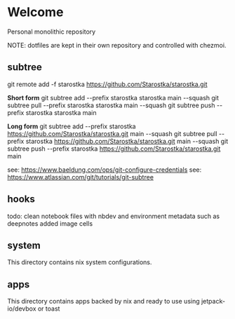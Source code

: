 # Welcome
Personal monolithic repository

NOTE: dotfiles are kept in their own repository and controlled with chezmoi.

## subtree
git remote add -f starostka https://github.com/Starostka/starostka.git

**Short form**
git subtree add --prefix starostka starostka main --squash
git subtree pull --prefix starostka starostka main --squash
git subtree push --prefix starostka starostka main

**Long form**
git subtree add --prefix starostka https://github.com/Starostka/starostka.git main --squash
git subtree pull --prefix starostka https://github.com/Starostka/starostka.git main --squash
git subtree push --prefix starostka https://github.com/Starostka/starostka.git main

see: https://www.baeldung.com/ops/git-configure-credentials
see: https://www.atlassian.com/git/tutorials/git-subtree

## hooks
todo: clean notebook files with nbdev and environment metadata such as deepnotes added image cells

## system
This directory contains nix system configurations.

## apps
This directory contains apps backed by nix and ready to use using jetpack-io/devbox or toast